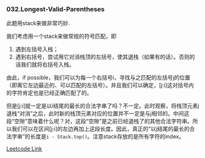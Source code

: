 ### 032.Longest-Valid-Parentheses

此题用stack来做非常巧妙.

我们考虑用一个stack来做常规的符号匹配，即
1. 遇到左括号入栈；
2. 遇到右括号，尝试用它对消栈顶的左括号，使其退栈（如果有的话）。否则的话我们就将右括号入栈。

由此，if possible，我们可以为每一个右括号i，寻找与之匹配的左括号j的位置（即离它左边最近的、可以匹配的左括号）。并且我们可以确定，[j:i]这对括号内的字符肯定也是已经正确匹配了的。

但是[j:i]就一定是以i结尾的最长的合法字串了吗？不一定。此时观察，将栈顶元素j退栈“对消”之后，此时新的栈顶元素对应的位置并不一定是与j相邻的。中间这段“空隙”意味着什么呢？对，这段“空隙”是之前已经退栈了的其他合法字符串。所以我们可以在区间[j:i]的左边再加上这段长度。因此，真正的“以j结尾的最长的合法字串”的长度是```i - Stack.top()```。注意stack存放的是所有字符的index。

[Leetcode Link](https://leetcode.com/problems/longest-valid-parentheses)
